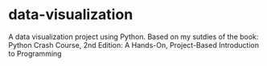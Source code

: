 # data-visualization
A data visualization project using Python. Based on my sutdies of the book: Python Crash Course, 2nd Edition: A Hands-On, Project-Based Introduction to Programming 
